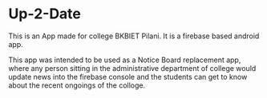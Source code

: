 # Up-2-Date
This is an App made for college BKBIET Pilani. It is a firebase based android app. 

This app was intended to be used as a Notice Board replacement app, where any person sitting in the administrative department of college would update news into the firebase console and the students can get to know about the recent ongoings of the colloge.
